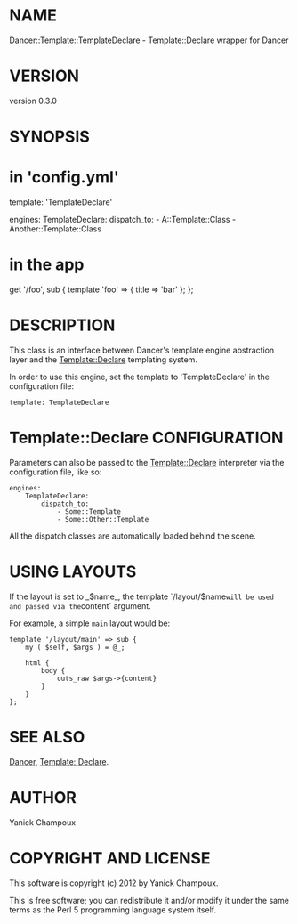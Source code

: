 # NAME

Dancer::Template::TemplateDeclare - Template::Declare wrapper for Dancer

# VERSION

version 0.3.0

# SYNOPSIS

  # in 'config.yml'
  template: 'TemplateDeclare'

  engines:
    TemplateDeclare:
        dispatch_to:
            - A::Template::Class
            - Another::Template::Class

  # in the app
 

  get '/foo', sub {
    template 'foo' => {
        title => 'bar'
    };
  };

# DESCRIPTION

This class is an interface between Dancer's template engine abstraction layer
and the [Template::Declare](http://search.cpan.org/perldoc?Template::Declare) templating system. 

In order to use this engine, set the template to 'TemplateDeclare' in the configuration
file:

    template: TemplateDeclare

# Template::Declare  CONFIGURATION

Parameters can also be passed to the [Template::Declare](http://search.cpan.org/perldoc?Template::Declare) interpreter via
the configuration file, like so:

    engines:
        TemplateDeclare:
            dispatch_to:
                - Some::Template
                - Some::Other::Template

All the dispatch classes are automatically 
loaded behind the scene.

# USING LAYOUTS

If the layout is set to _$name_,
the template `/layout/$name` will be used and
passed via the `content` argument.

For example, a simple `main` layout would be:

    template '/layout/main' => sub {
        my ( $self, $args ) = @_;

        html {
            body { 
                outs_raw $args->{content} 
            } 
        } 
    };

# SEE ALSO

[Dancer](http://search.cpan.org/perldoc?Dancer), [Template::Declare](http://search.cpan.org/perldoc?Template::Declare).

# AUTHOR

Yanick Champoux

# COPYRIGHT AND LICENSE

This software is copyright (c) 2012 by Yanick Champoux.

This is free software; you can redistribute it and/or modify it under
the same terms as the Perl 5 programming language system itself.